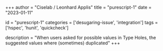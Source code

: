 
+++
author = "Ciselab / Leonhard Applis"
title = "purescript-1"
date = "2023-01-11"

id = "purescript-1"
categories = ['desugaring-issue', 'integration']
tags = ['hspec', 'hunit', 'quickcheck']

description = "When users asked for possible values in Type Holes, the suggested values where (sometimes) duplicated"
+++
